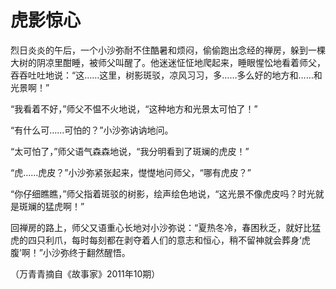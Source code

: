 # 虎影惊心

烈日炎炎的午后，一个小沙弥耐不住酷暑和烦闷，偷偷跑出念经的禅房，躲到一棵大树的阴凉里酣睡，被师父叫醒了。他迷迷怔怔地爬起来，睡眼惺忪地看着师父，吞吞吐吐地说：“这……这里，树影斑驳，凉风习习，多……多么好的地方和……和光景啊！” 

“我看着不好，”师父不愠不火地说，“这种地方和光景太可怕了！” 

“有什么可……可怕的？”小沙弥讷讷地问。 

“太可怕了，”师父语气森森地说，“我分明看到了斑斓的虎皮！” 

“虎……虎皮？”小沙弥紧张起来，憷憷地问师父，“哪有虎皮？” 

“你仔细瞧瞧，”师父指着斑驳的树影，绘声绘色地说，“这光景不像虎皮吗？时光就是斑斓的猛虎啊！” 

回禅房的路上，师父又语重心长地对小沙弥说：“夏热冬冷，春困秋乏，就好比猛虎的四只利爪，每时每刻都在剥夺着人们的意志和恒心，稍不留神就会葬身‘虎腹’啊！”小沙弥终于翻然醒悟。 

（万青青摘自《故事家》2011年10期）